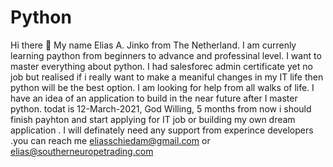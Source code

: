 # Python
Hi there 👋
My name Elias A. Jinko from The Netherland. I am currenly learning paython from beginners to advance and professinal level. I want to master everything about python.
I had salesforec admin certificate yet no job but realised if i really want to make a meaniful changes in my IT life then python will be the best option. I am looking for
help from all walks of life. I have an idea of an application to build in the near future after I master python. todat is 12-March-2021, God Willing, 5 months from now i should 
finish payhton and start applying for IT job or building my own dream application . I will definately need any support from experince developers .you can reach me 
eliasschiedam@gmail.com or elias@southerneuropetrading.com
